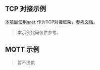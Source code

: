 ## TCP 对接示例

[本项目使用`gnet`](github.com/panjf2000/gnet/v2) 作为TCP对接框架，[参考文档](https://github.com/panjf2000/gnet)。

> 本示例代码仅供参考。

## MQTT 示例

> 暂不提供
